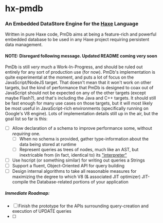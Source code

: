 # hx-pmdb
### An Embedded DataStore Engine for the [Haxe](https://haxe.org/) Language

  Written in pure Haxe code, PmDb aims at being a feature-rich and powerful embedded database to be used in any
Haxe project requiring persistent data management. 
<!--
PmDb is, fundamentally, an ["In-Memory Database"](https://en.wikipedia.org/wiki/In-memory_database#Hybrids_with_on-disk_databases), as the DataStore is kept entirely in-memory and is **never** directly persisted to the disk.
-->

  #### NOTE: Disregard following message. Updated README coming very soon

  PmDb is still *very* much a Work-In-Progress, and should be ruled out entirely for any sort of production use (for now). 
  PmDb's implementation is quite experimental at the moment, and puts a lot of focus on the JavaScript/NodeJS target. That doesn't mean that it won't work on other targets, but the kind of performance that PmDb is designed to coax out of JavaScript should not be expected on any of the other targets (except maybe Flash?), and that's including the Java and C++ targets. It should still be fast enough for many use cases on those targets, but it will most likely be most useful in JavaScript-rich environments (specifically running on Google's V8 engine).
  Lots of implementation details still up in the air, but the goal list so far is this:  
 - [ ] Allow declaration of a schema to improve performance some, without *requiring* one.
   - [ ] When no schema is provided, gather type-information about the data being stored at runtime
   - [ ] Represent queries as trees of nodes, much like an AST, but inextricable from (in fact, identical to) its ["interpreter"](https://en.wikipedia.org/wiki/Interpreter_(computing))
 - [ ] Use hscript (or something similar) for writing out queries a Strings
 - [ ] Support a fluent, Object-Oriented API for query building
 - [ ] Design internal algorithms to take all reasonable measures for maximizing the degree to which V8 (& associated JIT optimizer) JIT-compile the Database-related portions of your application
 
##### Immediate Roadmap:
 - [ ] Finish the prototype for the APIs surrounding query-creation and execution of UPDATE queries
 - [ ] 
